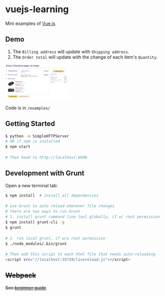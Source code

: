 # vuejs-learning
Mini examples of [Vue.js](https://vuejs.org/v2/guide/index.html)

## Demo
1. The `Billing address` will update with `Shipping address`.
2. The `Order total` will update with the change of each item's `Quantity`. 

<kbd>
<img src="./examples/comprehensive-example/demo-checkout-via-vuejs.png" alt="checkout" style="width: 200px;"/>
</kbd>

Code is in `/examples/`

## Getting Started
```bash
$ python -m SimpleHTTPServer   
# OR if npm is installed
$ npm start

# Then head to http://localhost:8000
```
## Development with Grunt
Open a new terminal tab:
```bash
$ npm install  # install all dependencies

# use Grunt to auto reload whenever file changes
# there are two ways to run Grunt
# 1. install grunt command line tool globally, if w/ root permission
$ npm install grunt-cli -g
$ grunt

# 2. run local grunt, if w/o root permission
$ ./node_modules/.bin/grunt

# Then add this script to each html file that needs auto-reloading
<script src="//localhost:35729/livereload.js"></script>
```

## ~~Webpack~~
~~See [beginner guide](https://www.sitepoint.com/beginners-guide-to-webpack-2-and-module-bundling/)~~

